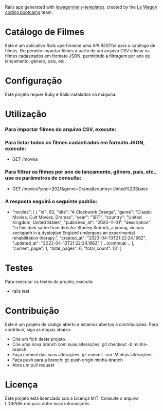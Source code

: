 Rails app generated with [lewagon/rails-templates](https://github.com/lewagon/rails-templates), created by the [Le Wagon coding bootcamp](https://www.lewagon.com) team.
<h1>Catálogo de Filmes</h1>
Este é um aplicativo Rails que fornece uma API RESTful para o catálogo de filmes. Ele permite importar filmes a partir de um arquivo CSV e listar os filmes cadastrados em formato JSON, permitindo a filtragem por ano de lançamento, gênero, país, etc.

<h1>Configuração</h1>

Este projeto requer Ruby e Rails instalados na máquina.

<h1>Utilização</h1>

<h3>Para importar filmes do arquivo CSV, execute:</h3>

<h3>Para listar todos os filmes cadastrados em formato JSON, execute:</h3>

 - GET /movies

<h3>Para filtrar os filmes por ano de lançamento, gênero, país, etc., use os parâmetros de consulta:</h3>

- GET /movies?year=2021&genre=Drama&country=United%20States
 
<h3>A resposta seguirá o seguinte padrão:</h3>

- "movies": [
{
"id": 93,
"title": "A Clockwork Orange",
"genre": "Classic Movies, Cult Movies, Dramas",
"year": "1971",
"country": "United Kingdom, United States",
"published_at": "2020-11-01",
"description": "In this dark satire from director Stanley Kubrick, a young, vicious sociopath in a dystopian England undergoes an experimental rehabilitation therapy.",
"created_at": "2023-04-13T21:22:24.196Z",
"updated_at": "2023-04-13T21:22:24.196Z"
} ..(continua)
.. ],
"current_page": 1,
"total_pages": 6,
"total_count": 131
}

<h1>Testes</h1>
Para executar os testes do projeto, execute:

- rails test

<h1>Contribuição</h1>
Este é um projeto de código aberto e estamos abertos a contribuições. Para contribuir, siga as etapas abaixo:

- Crie um fork deste projeto.
- Crie uma nova branch com suas alterações: git checkout -b minha-branch
- Faça commit das suas alterações: git commit -am 'Minhas alterações'
- Faça push para a branch: git push origin minha-branch
- Abra um pull request

<h1>Licença</h1>
Este projeto está licenciado sob a Licença MIT. Consulte o arquivo LICENSE.md para obter mais informações.
